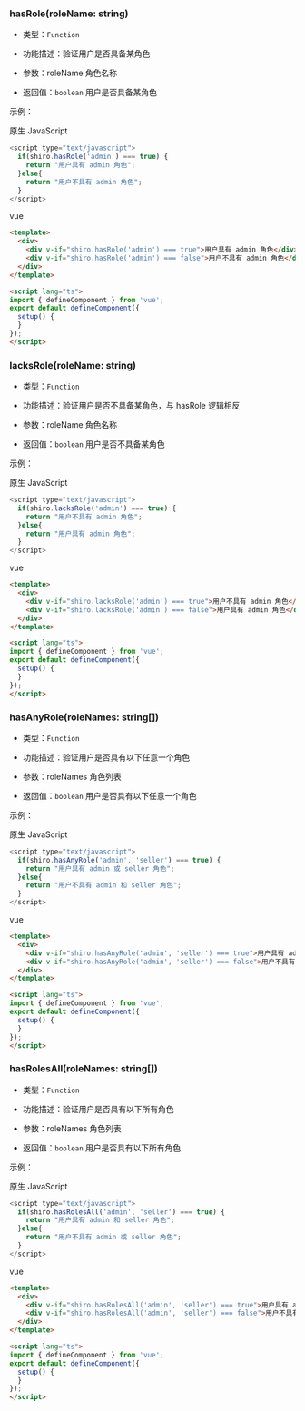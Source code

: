 ### **hasRole(roleName: string)**
* 类型：`Function`

* 功能描述：验证用户是否具备某角色

* 参数：roleName 角色名称

* 返回值：`boolean` 用户是否具备某角色

示例：

原生 JavaScript
```javascript
<script type="text/javascript">
  if(shiro.hasRole('admin') === true) {
    return "用户具有 admin 角色";
  }else{
    return "用户不具有 admin 角色";
  }
</script>
```

vue
```html
<template>
  <div>
    <div v-if="shiro.hasRole('admin') === true">用户具有 admin 角色</div>
    <div v-if="shiro.hasRole('admin') === false">用户不具有 admin 角色</div>
  </div>
</template>

<script lang="ts">
import { defineComponent } from 'vue';
export default defineComponent({
  setup() {
  }
});
</script>
```


### **lacksRole(roleName: string)**
* 类型：`Function`

* 功能描述：验证用户是否不具备某角色，与 hasRole 逻辑相反

* 参数：roleName 角色名称

* 返回值：`boolean` 用户是否不具备某角色

示例：

原生 JavaScript
```javascript
<script type="text/javascript">
  if(shiro.lacksRole('admin') === true) {
    return "用户不具有 admin 角色";
  }else{
    return "用户具有 admin 角色";
  }
</script>
```

vue
```html
<template>
  <div>
    <div v-if="shiro.lacksRole('admin') === true">用户不具有 admin 角色</div>
    <div v-if="shiro.lacksRole('admin') === false">用户具有 admin 角色</div>
  </div>
</template>

<script lang="ts">
import { defineComponent } from 'vue';
export default defineComponent({
  setup() {
  }
});
</script>
```


### **hasAnyRole(roleNames: string[])**
* 类型：`Function`

* 功能描述：验证用户是否具有以下任意一个角色

* 参数：roleNames 角色列表

* 返回值：`boolean` 用户是否具有以下任意一个角色

示例：

原生 JavaScript
```javascript
<script type="text/javascript">
  if(shiro.hasAnyRole('admin', 'seller') === true) {
    return "用户具有 admin 或 seller 角色";
  }else{
    return "用户不具有 admin 和 seller 角色";
  }
</script>
```

vue
```html
<template>
  <div>
    <div v-if="shiro.hasAnyRole('admin', 'seller') === true">用户具有 admin 或 seller 角色</div>
    <div v-if="shiro.hasAnyRole('admin', 'seller') === false">用户不具有 admin 和 seller 角色</div>
  </div>
</template>

<script lang="ts">
import { defineComponent } from 'vue';
export default defineComponent({
  setup() {
  }
});
</script>
```


### **hasRolesAll(roleNames: string[])**
* 类型：`Function`

* 功能描述：验证用户是否具有以下所有角色

* 参数：roleNames 角色列表

* 返回值：`boolean` 用户是否具有以下所有角色

示例：

原生 JavaScript
```javascript
<script type="text/javascript">
  if(shiro.hasRolesAll('admin', 'seller') === true) {
    return "用户具有 admin 和 seller 角色";
  }else{
    return "用户不具有 admin 或 seller 角色";
  }
</script>
```

vue
```html
<template>
  <div>
    <div v-if="shiro.hasRolesAll('admin', 'seller') === true">用户具有 admin 和 seller 角色</div>
    <div v-if="shiro.hasRolesAll('admin', 'seller') === false">用户不具有 admin 或 seller 角色</div>
  </div>
</template>

<script lang="ts">
import { defineComponent } from 'vue';
export default defineComponent({
  setup() {
  }
});
</script>
```